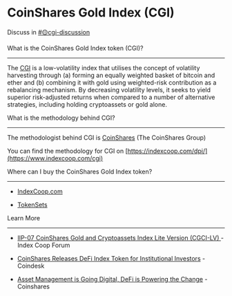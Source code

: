 CoinShares Gold Index (CGI)
===========================

Discuss in [#🟡cgi-discussion](https://discord.gg/RKZ4S3b)​

What is the CoinShares Gold Index token (CGI)?[](https://docs.indexcoop.com/products/coinshares-gold-index-cgi#what-is-the-coinshares-gold-index-token-cgi)

---------------------------------------------------------------------------------------------------------------------------------------------------------------

The [CGI](https://www.indexcoop.com/cgi) is a low-volatility index that utilises the concept of volatility harvesting through (a) forming an equally weighted basket of bitcoin and ether and (b) combining it with gold using weighted-risk contribution as a rebalancing mechanism. By decreasing volatility levels, it seeks to yield superior risk-adjusted returns when compared to a number of alternative strategies, including holding cryptoassets or gold alone.

What is the methodology behind CGI?[](https://docs.indexcoop.com/products/coinshares-gold-index-cgi#what-is-the-methodology-behind-cgi)

-------------------------------------------------------------------------------------------------------------------------------------------

The methodologist behind CGI is [CoinShares](https://coinshares.com/) (The CoinShares Group)

You can find the methodology for CGI on [https://indexcoop.com/dpi/](https://www.indexcoop.com/cgi)

Where can I buy the CoinShares Gold Index token?[](https://docs.indexcoop.com/products/coinshares-gold-index-cgi#where-can-i-buy-the-coinshares-gold-index-token)

---------------------------------------------------------------------------------------------------------------------------------------------------------------------

-   ​[IndexCoop.com](https://www.indexcoop.com/cgi)​

-   ​[TokenSets](https://www.tokensets.com/v2/set/0xAdA0A1202462085999652Dc5310a7A9e2BF3eD42)​

Learn More[](https://docs.indexcoop.com/products/coinshares-gold-index-cgi#learn-more)

------------------------------------------------------------------------------------------

-   ​[IIP-07 CoinShares Gold and Cryptoassets Index Lite Version (CGCI-LV) ](https://gov.indexcoop.com/t/iip-7-coinshares-gold-and-cryptoassets-index-lite-version-cgci-lv/242)- Index Coop Forum

-   ​[CoinShares Releases DeFi Index Token for Institutional Investors](https://www.coindesk.com/coinshares-releases-defi-index-token-for-institutional-investors) - Coindesk

-   ​[Asset Management is Going Digital, DeFi is Powering the Change](https://coinshares.com/insights/asset-management-is-going-digital) - Coinshares
